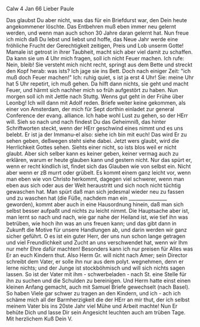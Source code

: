  Calw 4 Jan 66
Lieber Paule

Das glaubst Du aber nicht, was das für ein Briefdurst war, den Dein heute angekommener löschte. Das Entbehren muß eben immer neu gelernt werden, und wenn man auch schon 30 Jahre daran gelernt hat. Nun freue ich mich daß Du lebst und liebst und hoffe, das Neue Jahr werde eine fröhliche Frucht der Gerechtigkeit zeitigen, Preis und Lob unserm Gotte! Mamale ist getrost in ihrer Taubheit, macht sich aber viel damit zu schaffen. Da kann sie um 4 Uhr mich fragen, soll ich nicht Feuer machen. Ich rufe: Nein, bleib! Sie versteht mich nicht recht, springt aus dem Bette und streckt den Kopf herab: was ists? Ich jage sie ins Bett. Doch nach einiger Zeit: "ich muß doch Feuer machen!" Ich: ruhig quiet, s ist ja erst 4 Uhr! Sie: meine Uhr hat 5 Uhr repetirt, ich muß gehen. Da hilft dann nichts, sie geht und macht Feuer, und härmt sich nachher mich so früh aufgestört zu haben. Nun morgen soll ich mit Jettle nach Stuttg. Wenns gut geht in der Frühe über Leonbg! Ich will dann mit Adolf reden. Briefe weiter keine gekommen, als einer von Amsterdam, der mich für Sept dorthin einladet zur general Conference der evang. alliance. Ich habe wohl Lust zu gehen, so der HErr will. 
Sieh so nach und nach findest Du das Geheimniß, das hinter Schriftworten steckt, wenn der HErr geschwind eines nimmt und es uns belebt. Er ist ja der Immanu-el also: siehe ich bin mit euch! Das wird Er zu sehen geben, deßwegen steht siehe dabei. Jetzt wers glaubt, wird die Herrlichkeit Gottes sehen. Siehts einer nicht, so ists blos weil er nicht glaubt. Aber sich selber kann es keiner geben, keiner vermag auch zu erklären, warum er heute glauben kann und gestern nicht. Nur das spürt er, wenn er recht kindlich ist, findet sich das Glauben wie von selbst ein. Nicht aber wenn er zB murrt oder grübelt. Es kommt einem ganz leicht vor, wenn man eben wie von Christo herkommt, dagegen viel schwerer, wenn man eben aus sich oder aus der Welt heraustritt und sich noch nicht tüchtig gewaschen hat. Man spürt daß man sich jedesmal wieder neu zu fassen und zu waschen hat (die Füße, nachdem man ein ________________ geworden), kommt aber auch in eine Hausordnung hinein, daß man sich selbst besser aufpaßt und nichts zu leicht nimmt. Die Hauptsache aber ist, man lernt so nach und nach, wie gar nahe der Heiland ist, wie tief ihn was betrüben, wie hoch ihn was an uns freuen kann; und das gibt dann in Zukunft die Motive für unsere Handlungen ab, und darin werden wir ganz sicher geführt. O es ist ein guter Herr, der uns nun schon lange getragen und viel Freundlichkeit und Zucht an uns verschwendet hat, wenn wir Ihm nur mehr Ehre dafür machten! Besonders kann ich nur preisen für Alles was Er an euch Kindern thut. Also Herm Gr. will nicht nach Amer; sein Director schreibt dem Vater, er solle ihn nur aus dem polyt. wegnehmen, denn er lerne nichts; und der Junge ist stockböhmisch und will sich nichts sagen lassen. So ist der Vater mit ihm - schwerbeladen - nach St. eine Stelle für ihn zu suchen und die Schulden zu bereinigen. Und Herm hatte einst einen kleinen Anfang gemacht, auch mit Samuel Briefe gewechselt (nach Basel). So haben Viele gar schwer zu tragen an den Kindern, und ich - ach ich schäme mich all der Barmherzigkeit die der HErr an mir thut, der ich selbst meinem Vater bis ins 20ste Jahr viel Mühe und Arbeit machte! Nun Er behüte Dich und lasse Dir sein Angesicht leuchten auch am trüben Tage. Mit herzlichem Kuß
 Dein V.
